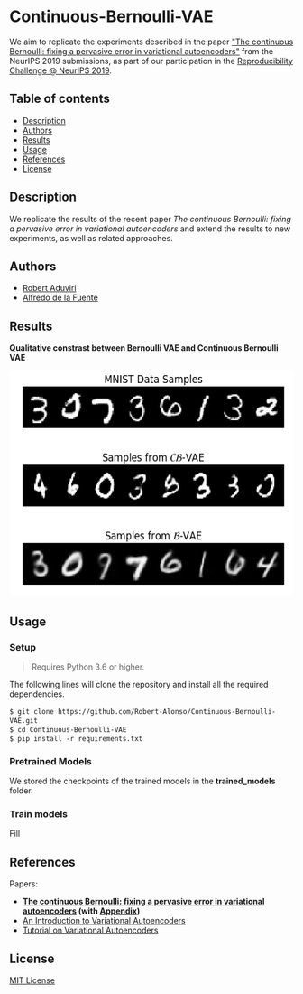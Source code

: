 # Continuous-Bernoulli-VAE

We aim to replicate the experiments described in the paper ["The continuous Bernoulli: fixing a pervasive error in variational autoencoders"](https://openreview.net/forum?id=HyxViBSgLB) from the NeurIPS 2019 submissions, as part of our participation in the  [Reproducibility Challenge @ NeurIPS 2019](https://reproducibility-challenge.github.io/neurips2019/).

## Table of contents

- [Description](#description)
- [Authors](#authors)
- [Results](#results)
- [Usage](#usage)
- [References](#references)
- [License](#license)

## Description 

We replicate the results of the recent paper *The continuous Bernoulli: fixing a pervasive error in variational autoencoders* and extend the results to new experiments, as well as related approaches.

## Authors

 - [Robert Aduviri](https://robert-alonso.github.io/)
 - [Alfredo de la Fuente](https://alfo5123.github.io/)

## Results

**Qualitative constrast between Bernoulli VAE and Continuous Bernoulli VAE**
<div align="center">
 <img src="imgs/qualitative_contrast.png" height="400px">
</div>

## Usage

### Setup

>Requires Python 3.6 or higher.

The following lines will clone the repository and install all the required dependencies.

```
$ git clone https://github.com/Robert-Alonso/Continuous-Bernoulli-VAE.git
$ cd Continuous-Bernoulli-VAE
$ pip install -r requirements.txt
```

### Pretrained Models

We stored the checkpoints of the trained models in the **trained_models** folder. 

### Train models 

Fill


## References
Papers:
- **[The continuous Bernoulli: fixing a pervasive error in variational autoencoders](https://arxiv.org/pdf/1907.06845.pdf) (with [Appendix](https://arxiv.org/src/1907.06845v4/anc/cont_bern_aux.pdf))**
- [An Introduction to Variational Autoencoders](https://arxiv.org/pdf/1906.02691.pdf)
- [Tutorial on Variational Autoencoders](https://arxiv.org/abs/1606.05908)

## License

[MIT License](https://github.com/Robert-Alonso/Continuous-Bernoulli-VAE/blob/master/LICENSE)
